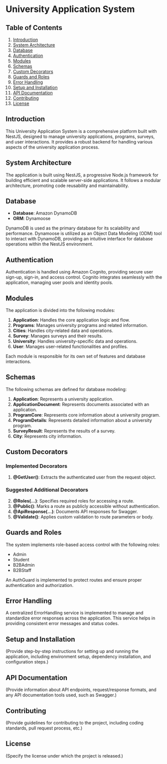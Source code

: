 # University Application System

## Table of Contents

1. [Introduction](#introduction)
2. [System Architecture](#system-architecture)
3. [Database](#database)
4. [Authentication](#authentication)
5. [Modules](#modules)
6. [Schemas](#schemas)
7. [Custom Decorators](#custom-decorators)
8. [Guards and Roles](#guards-and-roles)
9. [Error Handling](#error-handling)
10. [Setup and Installation](#setup-and-installation)
11. [API Documentation](#api-documentation)
12. [Contributing](#contributing)
13. [License](#license)

## Introduction

This University Application System is a comprehensive platform built with NestJS, designed to manage university applications, programs, surveys, and user interactions. It provides a robust backend for handling various aspects of the university application process.

## System Architecture

The application is built using NestJS, a progressive Node.js framework for building efficient and scalable server-side applications. It follows a modular architecture, promoting code reusability and maintainability.

## Database

- **Database**: Amazon DynamoDB
- **ORM**: Dynamoose

DynamoDB is used as the primary database for its scalability and performance. Dynamoose is utilized as an Object Data Modeling (ODM) tool to interact with DynamoDB, providing an intuitive interface for database operations within the NestJS environment.

## Authentication

Authentication is handled using Amazon Cognito, providing secure user sign-up, sign-in, and access control. Cognito integrates seamlessly with the application, managing user pools and identity pools.

## Modules

The application is divided into the following modules:

1. **Application**: Handles the core application logic and flow.
2. **Programs**: Manages university programs and related information.
3. **Cities**: Handles city-related data and operations.
4. **Survey**: Manages surveys and their results.
5. **University**: Handles university-specific data and operations.
6. **User**: Manages user-related functionalities and profiles.

Each module is responsible for its own set of features and database interactions.

## Schemas

The following schemas are defined for database modeling:

1. **Application**: Represents a university application.
2. **ApplicationDocument**: Represents documents associated with an application.
3. **ProgramCore**: Represents core information about a university program.
4. **ProgramDetails**: Represents detailed information about a university program.
5. **SurveyResult**: Represents the results of a survey.
6. **City**: Represents city information.

## Custom Decorators

### Implemented Decorators

1. **@GetUser()**: Extracts the authenticated user from the request object.

### Suggested Additional Decorators

2. **@Roles(...)**: Specifies required roles for accessing a route.
3. **@Public()**: Marks a route as publicly accessible without authentication.
4. **@ApiResponse(...)**: Documents API responses for Swagger.
5. **@Validate()**: Applies custom validation to route parameters or body.

## Guards and Roles

The system implements role-based access control with the following roles:

- Admin
- Student
- B2BAdmin
- B2BStaff

An AuthGuard is implemented to protect routes and ensure proper authentication and authorization.

## Error Handling

A centralized ErrorHandling service is implemented to manage and standardize error responses across the application. This service helps in providing consistent error messages and status codes.

## Setup and Installation

(Provide step-by-step instructions for setting up and running the application, including environment setup, dependency installation, and configuration steps.)

## API Documentation

(Provide information about API endpoints, request/response formats, and any API documentation tools used, such as Swagger.)

## Contributing

(Provide guidelines for contributing to the project, including coding standards, pull request process, etc.)

## License

(Specify the license under which the project is released.)
